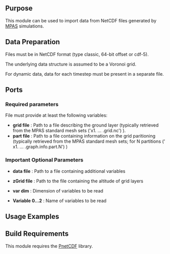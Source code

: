[headline]:<>

## Purpose
This module can be used to import data from NetCDF files generated by [MPAS](https://mpas-dev.github.io) simulations.

## Data Preparation
Files must be in NetCDF format (type classic, 64-bit offset or cdf-5).

The underlying data structure is assumed to be a Voronoi grid.

For dynamic data, data for each timestep must be present in a separate file.

## Ports
[moduleHtml]:<>

[parameters]:<>

### Required parameters
File must provide at least the following variables:

- **grid file** : Path to a file describing the ground layer (typically retrieved from the MPAS standard mesh sets ('x1. ... .grid.nc') ).
- **part file** : Path to a file containing information on the grid paritioning (typically retrieved from the MPAS standard mesh sets; for N partitions (' x1. ... .graph.info.part.N') )

### Important Optional Parameters
- **data file** : Path to a file containing additional variables 
- **zGrid file** : Path to the file containing the altitude of grid layers

- **var dim** : Dimension of variables to be read
- **Variable 0...2** : Name of variables to be read


## Usage Examples
[vslFile]:<ReadMPAS>

## Build Requirements
 This module requires the [PnetCDF](https://parallel-netcdf.github.io) library.
